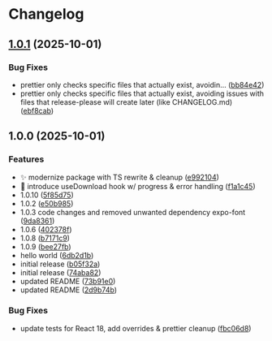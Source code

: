 # Changelog

## [1.0.1](https://github.com/pavankommi/expodl/compare/v1.0.0...v1.0.1) (2025-10-01)


### Bug Fixes

* prettier only checks specific files that actually exist, avoidin… ([bb84e42](https://github.com/pavankommi/expodl/commit/bb84e4293e78eafffffb89659a42c8483aad75dc))
* prettier only checks specific files that actually exist, avoiding issues with files that release-please will create later (like CHANGELOG.md) ([ebf8cab](https://github.com/pavankommi/expodl/commit/ebf8cab5e9ad341c00a77e38eb0ea3ca8e974942))

## 1.0.0 (2025-10-01)


### Features

* ✨ modernize package with TS rewrite & cleanup ([e992104](https://github.com/pavankommi/expodl/commit/e9921048c8c62e1a8f5607d3ed030ebb0bcf01ae))
* 🚀 introduce useDownload hook w/ progress & error handling ([f1a1c45](https://github.com/pavankommi/expodl/commit/f1a1c450a5827783c0543cd4831cf14a6dacd920))
* 1.0.10 ([5f85d75](https://github.com/pavankommi/expodl/commit/5f85d75476e818598fb790dc4f6eaa1251bd3ed4))
* 1.0.2 ([e50b985](https://github.com/pavankommi/expodl/commit/e50b985f8e7a77fa1a2ad26838957098df456658))
* 1.0.3 code changes and removed unwanted dependency expo-font ([9da8361](https://github.com/pavankommi/expodl/commit/9da836144571bc6aa6547479ad44968379e24830))
* 1.0.6 ([402378f](https://github.com/pavankommi/expodl/commit/402378f0464f2af7a21e5b40c4ab9d8aa931b7c8))
* 1.0.8 ([b7171c9](https://github.com/pavankommi/expodl/commit/b7171c98e3780dc9f39eae9afcc37fd009f0807d))
* 1.0.9 ([bee27fb](https://github.com/pavankommi/expodl/commit/bee27fbd5ab2576db653236071970340bc4c4487))
* hello world ([6db2d1b](https://github.com/pavankommi/expodl/commit/6db2d1bb2b7e46fe699bec1cdf94bb60310fb166))
* initial release ([b05f32a](https://github.com/pavankommi/expodl/commit/b05f32a1f2140907d732edbc9a34e9f47c96029b))
* initial release ([74aba82](https://github.com/pavankommi/expodl/commit/74aba8249c19bd2765344d2d53742aea4fbe7576))
* updated README ([73b91e0](https://github.com/pavankommi/expodl/commit/73b91e054b9a05b784691196fea3020a698744af))
* updated README ([2d9b74b](https://github.com/pavankommi/expodl/commit/2d9b74ba9d460425dca4b1d6e0384d411537b483))


### Bug Fixes

* update tests for React 18, add overrides & prettier cleanup ([fbc06d8](https://github.com/pavankommi/expodl/commit/fbc06d85827f19ceb8857c6c46f25c1848163e32))
